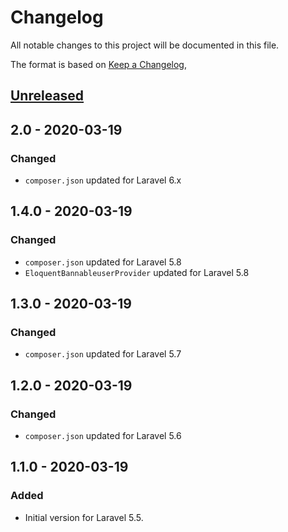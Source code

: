 # Changelog
All notable changes to this project will be documented in this file.

The format is based on [Keep a Changelog](https://keepachangelog.com/en/1.0.0/),

## [Unreleased]

## 2.0 - 2020-03-19
### Changed
- `composer.json` updated for Laravel 6.x  

## 1.4.0 - 2020-03-19
### Changed
- `composer.json` updated for Laravel 5.8  
- `EloquentBannableuserProvider` updated for Laravel 5.8  

## 1.3.0 - 2020-03-19
### Changed
- `composer.json` updated for Laravel 5.7  

## 1.2.0 - 2020-03-19
### Changed
- `composer.json` updated for Laravel 5.6  

## 1.1.0 - 2020-03-19
### Added
- Initial version for Laravel 5.5.

[Unreleased]: https://github.com/gecche/laravel-bannable/compare/v2.0...HEAD
[2.0]: https://github.com/gecche/laravel-bannable/compare/v1.4.0...v2.0
[1.4.0]: https://github.com/gecche/laravel-bannable/compare/v1.3.0...v1.4.0
[1.3.0]: https://github.com/gecche/laravel-bannable/compare/v1.2.0...v1.3.0
[1.2.0]: https://github.com/gecche/laravel-bannable/compare/v1.1.0...v1.2.0
[1.1.0]: https://github.com/gecche/laravel-bannable/releases/tag/v1.1.0

